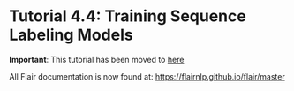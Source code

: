 # Tutorial 4.4: Training Sequence Labeling Models

**Important**: This tutorial has been moved to [here](https://flairnlp.github.io/flair/master/tutorial/tutorial-training/how-to-train-sequence-tagger.html)

All Flair documentation is now found at: https://flairnlp.github.io/flair/master
